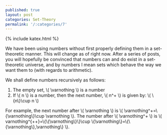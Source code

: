 ```yaml
---
published: true
layout: post
categories: Set-Theory
permalink: '/:categories/7'
---
```

{% include katex.html %}

We have been using numbers without first properly defining them in a set-theoretic manner. This will change as of right now. After a series of posts, you will hopefully be convinced that numbers can and do exist in a set-theoretic universe, and by numbers I mean sets which behave the way we want them to (with regards to arithmetic).

We shall define numbers recursively as follows:

1. The empty set, \\( \varnothing \\) is a number
2. If \\( n \\) is a number, then the next number, \\( n^+ \\) is given by: \\( \\{n\\}\cup n \\)

For example, the next number after \\( \varnothing \\) is \\( \varnothing^+=\\{\varnothing\\}\cup \varnothing \\). The number after \\( \varnothing^+ \\) is \\( varnothing^{++}=\\{\\{\varnothing\\}\\}\cup \\{\varnothing\\}=\\{\\{\varnothing\\},\varnothing\\} \\).
